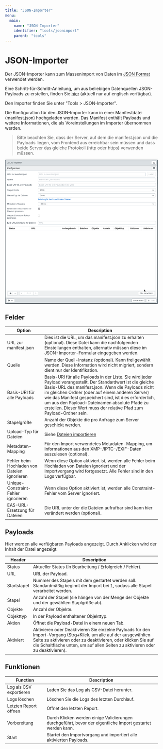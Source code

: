 ```yaml
---
title: "JSON-Importer"
menu:
  main:
    name: "JSON-Importer"
    identifier: "tools/jsonimport"
    parent: "tools"
---
```

# JSON-Importer

Der JSON-Importer kann zum Massenimport von Daten im [JSON Format](/en/technical/datamanagement/jsonimport/) verwendet werden.

Eine Schritt-für-Schritt-Anleitung, um aus beliebigen Datenquellen JSON-Payloads zu erstellen, finden Sie [hier](/de/tutorials/jsonimport/) (aktuell nur auf englisch verfügbar).

Den Importer finden Sie unter "Tools &gt; JSON-Importer".

Die Konfiguration für den JSON-Importer kann in einer Manifestdatei \(manifest.json\) hochgeladen werden. Das Manifest enthält Payloads und weitere Informationen, die als Voreinstellungen im Importer übernommen werden.

> Bitte beachten Sie, dass der Server, auf dem die manifest.json und die Payloads liegen, vom Frontend aus erreichbar sein müssen und dass beide Server das gleiche Protokoll (http oder https) verwenden müssen.



![](jsonimporter_de.png)



## Felder

| Option                                       | Description                                                  |
| -------------------------------------------- | ------------------------------------------------------------ |
| URL zur manifest.json                        | Dies ist die URL, um das manifest.json zu erhalten (optional). Diese Datei kann die nachfolgenden Einstellungen enthalten, alternativ müssen diese im JSON-Importer-Formular eingegeben werden. |
| Quelle                                       | Name der Quell-Instanz \(optional). Kann frei gewählt werden. Diese Information wird nicht migriert, sondern dient nur der Identifikation. |
| Basis-URI für alle Payloads                  | Basis-URI für alle Payloads in der Liste. Sie wird jeder Payload vorangestellt. Der Standardwert ist die gleiche Basis-URL des manifest.json. Wenn die Payloads nicht im gleichen Ordner (oder auf einem anderen Server) wie das Manifest gespeichert sind, ist dies erforderlich, um aus den Payload-Dateinamen absolute Pfade zu erstellen. Dieser Wert muss der relative Pfad zum Payload-Ordner sein. |
| Stapelgröße                                  | Anzahl der Objekte die pro Anfrage zum Server geschickt werden. |
| Upload-Typ für Dateien                       | Siehe [Dateien importieren](../csvimport/examples/files/)    |
| Metadaten-Mapping                            | Für den Import verwendetes Metadaten-Mapping, um Informationen aus den XMP-/IPTC-/EXIF-Daten auszulesen (optional). |
| Fehler beim Hochladen von Dateien ignorieren | Wenn diese Option aktiviert ist, werden alle Fehler beim Hochladen von Dateien ignoriert und der Importvorgang wird fortgesetzt. Alle Fehler sind in den Logs verfügbar. |
| Unique-Constraint-Fehler ignorieren          | Wenn diese Option aktiviert ist, werden alle Constraint-Fehler vom Server ignoriert. |
| EAS-URL-Ersetzung für Dateien                | Die URL unter der die Dateien aufrufbar sind kann hier verändert werden (optional). |



## Payloads

Hier werden alle verfügbaren Payloads angezeigt. Durch Anklicken wird der Inhalt der Datei angezeigt.

| Header      | Description                                                  |
| ----------- | ------------------------------------------------------------ |
| Status      | Aktueller Status (In Bearbeitung / Erfolgreich / Fehler).    |
| URL         | URL der Payload.                                             |
| Startstapel | Nummer des Stapels mit dem gestartet werden soll. Standardmäßig beginnt der Import bei 1, sodass alle Stapel verarbeitet werden. |
| Stapel      | Anzahl der Stapel (sie hängen von der Menge der Objekte und der gewählten Staplgröße ab). |
| Objekte     | Anzahl der Objekte.                                          |
| Objekttyp   | In der Payload enthaltener Objekttyp.                        |
| Aktion      | Öffnet die Payload-Datei in einem neuen Tab.                 |
| Aktiviert   | Aktivieren oder Deaktivieren Sie einzelne Payloads für den Import-Vorgang (Strg+Klick, um alle auf der ausgewählten Seite zu aktivieren oder zu deaktivieren, oder klicken Sie auf die Schaltfläche unten, um auf allen Seiten zu aktivieren oder zu deaktivieren). |



## Funktionen

| Function                | Description                                                  |
| ----------------------- | ------------------------------------------------------------ |
| Log als CSV exportieren | Laden Sie das Log als CSV-Datei herunter.                    |
| Logs löschen            | Löschen Sie die Logs des letzten Durchlauf.                  |
| Letzten Report öffnen   | Öffnet den letzten Report.                                   |
| Vorbereitung            | Durch Klicken werden einige Validierungen durchgeführt, bevor der eigentliche Import gestartet werden kann. |
| Start                   | Startet den Importvorgang und importiert alle aktivierten Payloads. |